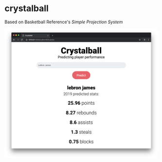 # crystalball
Based on Basketball Reference's _Simple Projection System_

![Website](example.png?raw=true "example")
